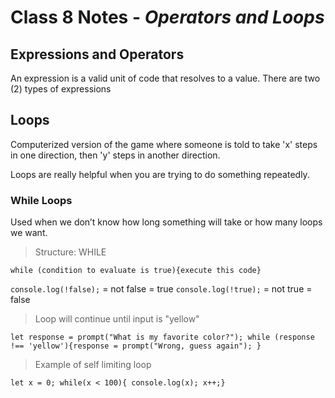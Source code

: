 # Class 8 Notes - *Operators and Loops*

## Expressions and Operators

An expression is a valid unit of code that resolves to a value. There are two (2) types of expressions

## Loops

Computerized version of the game where someone is told to take 'x' steps in one direction, then 'y' steps in another direction.

Loops are really helpful when you are trying to do something repeatedly. 

### While Loops

Used when we don’t know how long something will take or how many loops we want. 

> Structure: WHILE

`while (condition to evaluate is true){execute this code}`

`console.log(!false);` = not false = true
`console.log(!true);` = not true = false

> Loop will continue until input is "yellow"

`let response = prompt("What is my favorite color?");
while (response !== 'yellow'){response = prompt("Wrong, guess again");
}`

> Example of self limiting loop

`let x = 0;
while(x < 100){
    console.log(x);
    x++;}`
